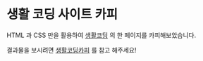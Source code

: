 # 생활 코딩 사이트 카피

HTML 과 CSS 만을 활용하여 [생활코딩](https://opentutorials.org/course/1) 의 한 페이지를 카피해보았습니다.

결과물을 보시려면 [생활코딩카피](http://www.gmsgondr.net/exhibition/1/kjm/index.html) 를 참고 해주세요!
